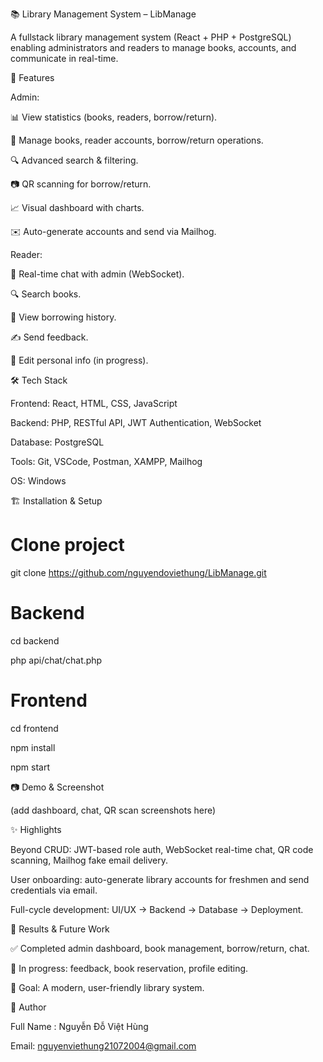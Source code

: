 📚 Library Management System – LibManage

A fullstack library management system (React + PHP + PostgreSQL) enabling administrators and readers to manage books, accounts, and communicate in real-time.

🚀 Features

Admin:

📊 View statistics (books, readers, borrow/return).

📖 Manage books, reader accounts, borrow/return operations.

🔍 Advanced search & filtering.

📷 QR scanning for borrow/return.

📈 Visual dashboard with charts.

✉️ Auto-generate accounts and send via Mailhog.

Reader:

💬 Real-time chat with admin (WebSocket).

🔍 Search books.

📜 View borrowing history.

✍️ Send feedback.

👤 Edit personal info (in progress).

🛠️ Tech Stack

Frontend: React, HTML, CSS, JavaScript

Backend: PHP, RESTful API, JWT Authentication, WebSocket

Database: PostgreSQL

Tools: Git, VSCode, Postman, XAMPP, Mailhog

OS: Windows

🏗️ Installation & Setup

# Clone project

git clone https://github.com/nguyendoviethung/LibManage.git

# Backend

cd backend

php api/chat/chat.php

# Frontend

cd frontend

npm install

npm start

📷 Demo & Screenshot

(add dashboard, chat, QR scan screenshots here)

✨ Highlights

Beyond CRUD: JWT-based role auth, WebSocket real-time chat, QR code scanning, Mailhog fake email delivery.

User onboarding: auto-generate library accounts for freshmen and send credentials via email.

Full-cycle development: UI/UX → Backend → Database → Deployment.

📌 Results & Future Work

✅ Completed admin dashboard, book management, borrow/return, chat.

🚧 In progress: feedback, book reservation, profile editing.

🎯 Goal: A modern, user-friendly library system.

👤 Author

Full Name : Nguyễn Đỗ Việt Hùng

Email: nguyenviethung21072004@gmail.com

